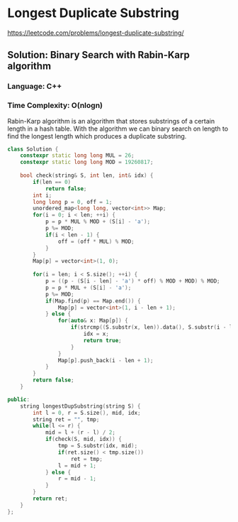 # Longest Duplicate Substring
https://leetcode.com/problems/longest-duplicate-substring/

## Solution: Binary Search with Rabin-Karp algorithm
### Language: C++
### Time Complexity: O(nlogn)

Rabin-Karp algorithm is an algorithm that stores substrings of a certain length in a hash table. With the algorithm we can binary search on length to find the longest length 
which produces a duplicate substring.


```c++
class Solution {
    constexpr static long long MUL = 26;
    constexpr static long long MOD = 19260817;
    
    bool check(string& S, int len, int& idx) {
        if(len == 0)
            return false;
        int i;
        long long p = 0, off = 1;
        unordered_map<long long, vector<int>> Map;
        for(i = 0; i < len; ++i) {
            p = p * MUL % MOD + (S[i] - 'a');
            p %= MOD;
            if(i < len - 1) {
                off = (off * MUL) % MOD;
            }
        }
        Map[p] = vector<int>(1, 0);
        
        for(i = len; i < S.size(); ++i) {
            p = ((p - (S[i - len] - 'a') * off) % MOD + MOD) % MOD;
            p = p * MUL + (S[i] - 'a');
            p %= MOD;
            if(Map.find(p) == Map.end()) {
                Map[p] = vector<int>(1, i - len + 1);
            } else {
                for(auto& x: Map[p]) {
                    if(strcmp((S.substr(x, len)).data(), S.substr(i - len + 1, len).data()) == 0) {
                        idx = x;
                        return true;
                    }
                }
                Map[p].push_back(i - len + 1);
            }
        }
        return false;
    }

public:
    string longestDupSubstring(string S) {
        int l = 0, r = S.size(), mid, idx;
        string ret = "", tmp;
        while(l <= r) {
            mid = l + (r - l) / 2;
            if(check(S, mid, idx)) {
                tmp = S.substr(idx, mid);
                if(ret.size() < tmp.size())
                    ret = tmp;
                l = mid + 1;
            } else {
                r = mid - 1;
            }
        }
        return ret;
    }
};
```
